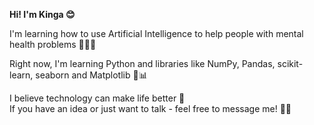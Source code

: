 **Hi! I'm Kinga 😊** 

I'm learning how to use Artificial Intelligence to help people with mental health problems 👩‍💻🧠  

Right now, I'm learning Python and libraries like NumPy, Pandas, scikit-learn, seaborn and Matplotlib 🐼📊  

I believe technology can make life better 💙  
If you have an idea or just want to talk - feel free to message me! 💬✨
